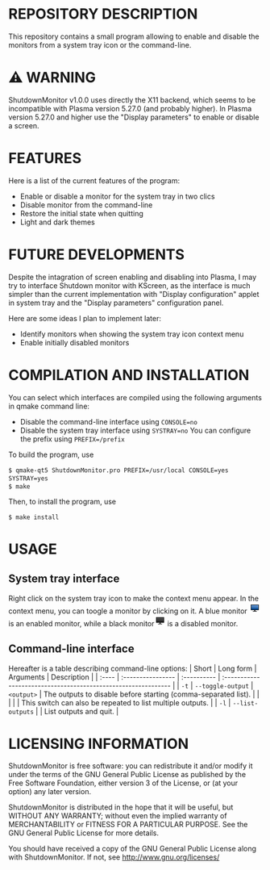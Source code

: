 # REPOSITORY DESCRIPTION
This repository contains a small program allowing to enable and disable the monitors from a system tray icon or the command-line.

# :warning: WARNING
ShutdownMonitor v1.0.0 uses directly the X11 backend, which seems to be incompatible with Plasma version 5.27.0 (and probably higher).
In Plasma version 5.27.0 and higher use the "Display parameters" to enable or disable a screen.

# FEATURES
Here is a list of the current features of the program:
  - Enable or disable a monitor for the system tray in two clics
  - Disable monitor from the command-line
  - Restore the initial state when quitting
  - Light and dark themes
  
# FUTURE DEVELOPMENTS
Despite the intagration of screen enabling and disabling into Plasma, I may try to interface Shutdown monitor with KScreen, as the interface is much simpler than the current implementation with "Display configuration" applet in system tray and the "Display parameters" configuration panel.

Here are some ideas I plan to implement later:
  - Identify monitors when showing the system tray icon context menu
  - Enable initially disabled monitors
  
# COMPILATION AND INSTALLATION
You can select which interfaces are compiled using the following arguments in qmake command line:
  - Disable the command-line interface using `CONSOLE=no`
  - Disable the system tray interface using `SYSTRAY=no`
You can configure the prefix using `PREFIX=/prefix`
  
To build the program, use
```
$ qmake-qt5 ShutdownMonitor.pro PREFIX=/usr/local CONSOLE=yes SYSTRAY=yes
$ make
```

Then, to install the program, use
```
$ make install
```

# USAGE
## System tray interface
Right click on the system tray icon to make the context menu appear.
In the context menu, you can toogle a monitor by clicking on it.
A blue monitor ![](https://github.com/pasccom/ShutdownMonitor/blob/master/icons/light/enabled-monitor.png) is an enabled monitor, while
a black monitor![](https://github.com/pasccom/ShutdownMonitor/blob/master/icons/light/disabled-monitor.png) is a disabled monitor.

## Command-line interface
Hereafter is a table describing command-line options:
| Short | Long form         | Arguments   | Description                                                    |
| :---- | :---------------- | :---------- | :------------------------------------------------------------- |
| `-t`  | `--toggle-output` |  `<output>` | The outputs to disable before starting (comma-separated list). |
|       |                   |             | This switch can also be repeated to list multiple outputs.     |
| `-l`  | `--list-outputs`  |             | List outputs and quit.                                         |

# LICENSING INFORMATION
ShutdownMonitor is free software: you can redistribute it and/or modify
it under the terms of the GNU General Public License as published by
the Free Software Foundation, either version 3 of the License, or
(at your option) any later version.

ShutdownMonitor is distributed in the hope that it will be useful,
but WITHOUT ANY WARRANTY; without even the implied warranty of
MERCHANTABILITY or FITNESS FOR A PARTICULAR PURPOSE. See the
GNU General Public License for more details.

You should have received a copy of the GNU General Public License
along with ShutdownMonitor. If not, see http://www.gnu.org/licenses/
